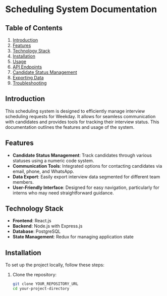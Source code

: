 # Scheduling System Documentation

## Table of Contents

1. [Introduction](#introduction)
2. [Features](#features)
3. [Technology Stack](#technology-stack)
4. [Installation](#installation)
5. [Usage](#usage)
6. [API Endpoints](#api-endpoints)
7. [Candidate Status Management](#candidate-status-management)
8. [Exporting Data](#exporting-data)
9. [Troubleshooting](#troubleshooting)

## Introduction

This scheduling system is designed to efficiently manage interview scheduling requests for Weekday. It allows for seamless communication with candidates and provides tools for tracking their interview status. This documentation outlines the features and usage of the system.

## Features

- **Candidate Status Management**: Track candidates through various statuses using a numeric code system.
- **Communication Tools**: Integrated options for contacting candidates via email, phone, and WhatsApp.
- **Data Export**: Easily export interview data segmented for different team members.
- **User-Friendly Interface**: Designed for easy navigation, particularly for interns who may need straightforward guidance.

## Technology Stack

- **Frontend**: React.js
- **Backend**: Node.js with Express.js
- **Database**: PostgreSQL
- **State Management**: Redux for managing application state

## Installation

To set up the project locally, follow these steps:

1. Clone the repository:
   ```bash
   git clone YOUR_REPOSITORY_URL
   cd your-project-directory
